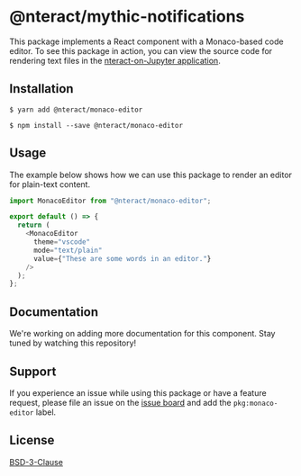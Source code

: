 # @nteract/mythic-notifications

This package implements a React component with a Monaco-based code editor. To see this package in action, you can view the source code for rendering text files in the [nteract-on-Jupyter application](https://github.com/nteract/nteract/blob/master/applications/jupyter-extension/nteract_on_jupyter/app/contents/file/text-file.js).

## Installation

```
$ yarn add @nteract/monaco-editor
```

```
$ npm install --save @nteract/monaco-editor
```

## Usage

The example below shows how we can use this package to render an editor for plain-text content.

```javascript
import MonacoEditor from "@nteract/monaco-editor";

export default () => {
  return (
    <MonacoEditor
      theme="vscode"
      mode="text/plain"
      value={"These are some words in an editor."}
    />
  );
};
```

## Documentation

We're working on adding more documentation for this component. Stay tuned by watching this repository!

## Support

If you experience an issue while using this package or have a feature request, please file an issue on the [issue board](https://github.com/nteract/nteract/issues/new/choose) and add the `pkg:monaco-editor` label.

## License

[BSD-3-Clause](https://choosealicense.com/licenses/bsd-3-clause/)
